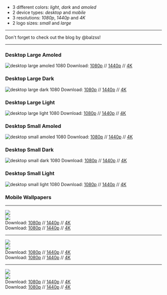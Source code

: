 - 3 different colors: *light*, *dark* and *amoled*
- 2 device types: *desktop* and *mobile*
- 3 resolutions: *1080p*, *1440p* and *4K*
- 2 logo sizes: *small* and *large*

<hr>
Don't forget to check out the blog by @balzss!
<hr>

### Desktop Large Amoled
![desktop large amoled 1080](https://farm5.staticflickr.com/4698/25972012238_02239941c5_o.png)
Download: [1080p](https://www.flickr.com/photos/158988076@N06/25972012238/) // [1440p](https://www.flickr.com/photos/158988076@N06/39135336494/) // [4K](https://www.flickr.com/photos/158988076@N06/39135336634/)

### Desktop Large Dark
![desktop large dark 1080](https://farm5.staticflickr.com/4753/39135336614_4125905cd7_o.png)
Download: [1080p](https://www.flickr.com/photos/158988076@N06/39135336614/) // [1440p](https://www.flickr.com/photos/158988076@N06/39845295481/) // [4K](https://www.flickr.com/photos/158988076@N06/39135337644/)

### Desktop Large Light
![desktop large light 1080](https://farm5.staticflickr.com/4713/28066094569_f5ef691e4a_o.png)
Download: [1080p](https://www.flickr.com/photos/158988076@N06/28066094569/) // [1440p](https://www.flickr.com/photos/158988076@N06/39845295611/) // [4K](https://www.flickr.com/photos/158988076@N06/28066095079/)

### Desktop Small Amoled
![desktop small amoled 1080](https://farm5.staticflickr.com/4669/39813083602_9eddbfc5e9_o.png)
Download: [1080p](https://www.flickr.com/photos/158988076@N06/39813083602/) // [1440p](https://www.flickr.com/photos/158988076@N06/39135338504/) // [4K](https://www.flickr.com/photos/158988076@N06/39135339064/)

### Desktop Small Dark
![desktop small dark 1080](https://farm5.staticflickr.com/4708/25972014338_82e49b815a_o.png)
Download: [1080p](https://www.flickr.com/photos/158988076@N06/25972014338/) // [1440p](https://www.flickr.com/photos/158988076@N06/28066095539/) // [4K](https://www.flickr.com/photos/158988076@N06/39845296401/)

### Desktop Small Light
![desktop small light 1080](https://farm5.staticflickr.com/4723/39135340144_8cb7575bfa_o.png)
Download: [1080p](https://www.flickr.com/photos/158988076@N06/39135340144/) // [1440p](https://www.flickr.com/photos/158988076@N06/25972015338/) // [4K](https://www.flickr.com/photos/158988076@N06/39135340694/)

### Mobile Wallpapers

<hr>

<div class="pull-left"><img src="https://farm5.staticflickr.com/4610/38946458685_79dc4eafb0_o.png"></div>
<div class="pull-right"><img src="https://farm5.staticflickr.com/4696/28066097169_5e805f0e52_o.png"></div>
<div class="pull-left"> Download:  <a href="https://www.flickr.com/photos/158988076@N06/38946458685/">1080p</a>  // <a href="https://www.flickr.com/photos/158988076@N06/25972016458/">1440p</a>  // <a href="https://www.flickr.com/photos/158988076@N06/39135341744/">4K</a></div>
<div class="pull-right"> Download:  <a href="https://www.flickr.com/photos/158988076@N06/28066097169/">1080p</a>  // <a href="https://www.flickr.com/photos/158988076@N06/24974819717/">1440p</a>  // <a href="https://www.flickr.com/photos/158988076@N06/39135343874/">4K</a></div>

<hr>


<div class="pull-left"><img src="https://farm5.staticflickr.com/4630/39135341994_ebd90631a7_o.png"></div>
<div class="pull-right"><img src="https://farm5.staticflickr.com/4751/39135344374_4d42523c0d_o.png"></div>
<div class="pull-left"> Download:  <a href="https://www.flickr.com/photos/158988076@N06/39135341994/">1080p</a>  // <a href="https://www.flickr.com/photos/158988076@N06/25972017128/">1440p</a>  // <a href="https://www.flickr.com/photos/158988076@N06/39845297361/">4K</a></div>
<div class="pull-right"> Download:  <a href="https://www.flickr.com/photos/158988076@N06/39135344374/">1080p</a>  // <a href="https://www.flickr.com/photos/158988076@N06/25972018898/">1440p</a>  // <a href="https://www.flickr.com/photos/158988076@N06/39135344824/">4K</a></div>

<hr>
<div class="pull-left"><img src="https://farm5.staticflickr.com/4752/24974819047_40defa7934_o.png"></div>
<div class="pull-right"><img src="https://farm5.staticflickr.com/4668/39135344684_a61a78f3e0_o.png"></div>
<div class="pull-left"> Download:  <a href="https://www.flickr.com/photos/158988076@N06/24974819047/">1080p</a>  // <a href="https://www.flickr.com/photos/158988076@N06/39813085582/">1440p</a>  // <a href="https://www.flickr.com/photos/158988076@N06/25972018058/">4K</a></div>
<div class="pull-right"> Download:  <a href="https://www.flickr.com/photos/158988076@N06/39135344684/">1080p</a>  // <a href="https://www.flickr.com/photos/158988076@N06/39813086602/">1440p</a>  // <a href="https://www.flickr.com/photos/158988076@N06/24974820877/">4K</a></div>
